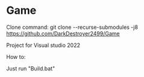 # Game

Clone command: git clone --recurse-submodules -j8 https://github.com/DarkDestroyer2499/Game

Project for Visual studio 2022

How to:

Just run "Build.bat"
